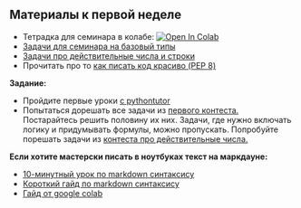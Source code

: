 ## Материалы к первой неделе

* Тетрадка для семинара в колабе: [![Open In Colab](https://colab.research.google.com/assets/colab-badge.svg)](https://colab.research.google.com/github/hse-econ-data-science/dap_2024/blob/main/sem01_intro/sem01_intro.ipynb)
* [Задачи для семинара на базовый типы](https://contest.yandex.ru/contest/48080/problems/)
* [Задачи про действительные числа и строки](https://contest.yandex.ru/contest/48286/problems/)
* Прочитать про то [как писать код красиво (PEP 8)](https://pythonworld.ru/osnovy/pep-8-rukovodstvo-po-napisaniyu-koda-na-python.html)

__Задание:__

* Пройдите первые уроки [с pythontutor](https://pythontutor.ru/lessons/inout_and_arithmetic_operations/)
* Попытаться дорешать все задачи из [первого контеста.](https://contest.yandex.ru/contest/48080/problems/) Постарайтесь решить половину их них. Задачи, где нужно включать логику и придумывать формулы, можно пропускать.  Попробуйте порешать задачи из [контеста про действительные числа.](https://contest.yandex.ru/contest/48286/problems/)


__Если хотите мастерски писать в ноутбуках текст на маркдауне:__

* [10-минутный урок по markdown синтаксису](https://www.markdowntutorial.com/)
* [Короткий гайд по markdown синтаксису](https://guides.github.com/features/mastering-markdown/)
* [Гайд от google colab](https://colab.research.google.com/notebooks/markdown_guide.ipynb)
